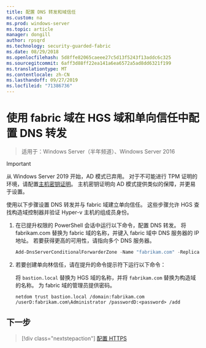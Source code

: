 ```yaml
---
title: 配置 DNS 转发和域信任
ms.custom: na
ms.prod: windows-server
ms.topic: article
manager: dongill
author: rpsqrd
ms.technology: security-guarded-fabric
ms.date: 08/29/2018
ms.openlocfilehash: 5d8ffe82065caeee27c5d13f5243f13addc6c325
ms.sourcegitcommit: 6aff3d88ff22ea141a6ea6572a5ad8dd6321f199
ms.translationtype: MT
ms.contentlocale: zh-CN
ms.lasthandoff: 09/27/2019
ms.locfileid: "71386736"
---
```

# <a name="configure-dns-forwarding-in-the-hgs-domain-and-a-one-way-trust-with-the-fabric-domain"></a>使用 fabric 域在 HGS 域和单向信任中配置 DNS 转发

>适用于：Windows Server（半年频道）、Windows Server 2016

>[!IMPORTANT]
>从 Windows Server 2019 开始，AD 模式已弃用。 对于不可能进行 TPM 证明的环境，请配置[主机密钥证明](guarded-fabric-initialize-hgs-key-mode.md)。 主机密钥证明向 AD 模式提供类似的保障，并更易于设置。 

使用以下步骤设置 DNS 转发并与 fabric 域建立单向信任。 这些步骤允许 HGS 查找构造域控制器并验证 Hyper-v 主机的组成员身份。

1.  在已提升权限的 PowerShell 会话中运行以下命令，配置 DNS 转发。 将 fabrikam.com 替换为 fabric 域的名称，并键入 fabric 域中 DNS 服务器的 IP 地址。 若要获得更高的可用性，请指向多个 DNS 服务器。

    ```powershell
    Add-DnsServerConditionalForwarderZone -Name "fabrikam.com" -ReplicationScope "Forest" -MasterServers <DNSserverAddress1>, <DNSserverAddress2>
    ```

2.  若要创建单向林信任，请在提升的命令提示符下运行以下命令：

    将 `bastion.local` 替换为 HGS 域的名称，并将 `fabrikam.com` 替换为构造域的名称。 为 fabric 域的管理员提供密码。

        netdom trust bastion.local /domain:fabrikam.com /userD:fabrikam.com\Administrator /passwordD:<password> /add

## <a name="next-step"></a>下一步 

> [!div class="nextstepaction"]
> [配置 HTTPS](guarded-fabric-configure-hgs-https.md)
